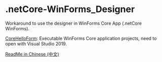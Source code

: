 # .netCore-WinForms_Designer
Workaround to use the designer in WinForms Core App (.netCore WinForms).

[CoreHelloForm](https://github.com/yanglr/.netCore-WinForms_Designer/tree/master/CoreHelloForm): Executable WinForms Core application projects, need to open with Visual Studio 2019.

[ReadMe in Chinese (中文)](https://github.com/yanglr/.netCore-WinForms_Designer/blob/master/ReadMe.zh-Hans.md)
